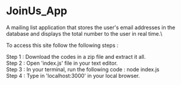 # JoinUs_App
 A mailing list application that stores the user's email addresses in the database and displays the total number to the user in real time.\
 
 To access this site follow the following steps :
 
 Step 1 : Download the codes in a zip file and extract it all.\
 Step 2 : Open 'index.js' file in your text editor.\
 Step 3 : In your terminal, run the following code : node index.js\
 Step 4 : Type in 'localhost:3000' in your local browser.
 
